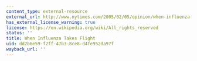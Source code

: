 ```yaml
---
content_type: external-resource
external_url: http://www.nytimes.com/2005/02/05/opinion/when-influenza-takes-flight.html
has_external_license_warning: true
license: https://en.wikipedia.org/wiki/All_rights_reserved
status: ''
title: When Influenza Takes Flight
uid: dd2b6e59-f2ff-47b3-8ce8-d4fe952da97f
wayback_url: ''
---
```

